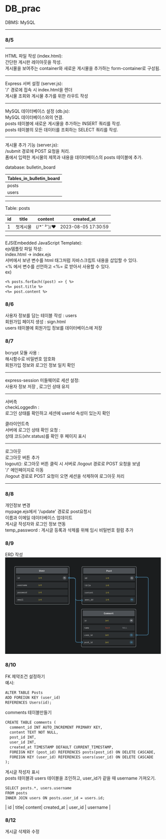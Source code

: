 # DB_prac

DBMS: MySQL

---

### 8/5<br>
---

HTML 파일 작성 (index.html):<br>
간단한 게시판 레이아웃을 작성.<br>
게시물을 보여주는 container와 새로운 게시물을 추가하는 form-container로 구성됨.

---
Express 서버 설정 (server.js):<br>
'/' 경로에 접속 시 index.html을 렌더<br>
게시물 조회와 게시물 추가를 위한 라우트 작성

---

MySQL 데이터베이스 설정 (db.js):<br>
MySQL 데이터베이스와의 연결.<br>
posts 테이블에 새로운 게시물을 추가하는 INSERT 쿼리를 작성.<br>
posts 테이블의 모든 데이터를 조회하는 SELECT 쿼리를 작성.

---

게시물 추가 기능 (server.js): <br>
/submit 경로에 POST 요청을 처리. <br>
폼에서 입력한 게시물의 제목과 내용을 데이터베이스의 posts 테이블에 추가.

database: bulletin_board

| Tables_in_bulletin_board |
|--------------------------|
| posts                    |
| users                    |

---

Table: posts

| id | title | content       | created_at         |
|----|-------|---------------|--------------------|
| 1  | 첫게시물  | (/*˘ ³˘)/♥ | 2023-08-05 17:30:59 |

---

EJS(Embedded JavaScript Template):<br>
ejs템플릿 파일 작성: <br>
index.html -> index.ejs<br>
서버에서 보낸 변수를 html 태그처럼 자바스크립트 내용을 삽입할 수 있다.<br>
<% 에서 변수를 선언하고 <%= 로 받아서 사용할 수 있다.<br>
ex)

```
<% posts.forEach((post) => { %>
<%= post.title %>
<%= post.content %>

```

### 8/6

사용자 정보를 담는 테이블 작성 : users <br>
회원가입 페이지 생성 : sign.html <br>
users 테이블에 회원가입 정보를 데이터베이스에 저장


### 8/7
bcrypt 모듈 사용 : <br>
해시함수로 비밀번호 암호화 <br>
회원가입 정보와 로그인 정보 일치 확인 <br>

---

express-session 미들웨어로 세션 설정: <br>
사용자 정보 저장 , 로그인 상태 유지 <br>

---
서버측 <br>
checkLoggedIn : <br>
로그인 상태를 확인하고 세션에 userId 속성이 있는지 확인 <br>

클라이언트측 <br>
서버에 로그인 상태 확인 요청 : <br>
상태 코드(xhr.status)를 확인 후 페이지 표시

---
로그아웃 <br>
로그아웃 버튼 추가 <br>
logout(): 로그아웃 버튼 클릭 시 서버로 /logout 경로로 POST 요청을 보냄<br>
'/' 메인페이지로 이동<br>
/logout 경로로 POST 요청이 오면 세션을 삭제하여 로그아웃 처리

---

### 8/8
개인정보 변경 <br>
mypage.ejs에서 '/update' 경로로 post요청시 <br>
이름과 이메일 데이터베이스 업데이트 <br>
게시글 작성자와 로그인 정보 연동 <br>
temp_password : 게시글 등록과 삭제를 위해 임시 비밀번호 컬럼 추가<br>

### 8/9

ERD 작성<br>
<img src="./Hi/img/게시판.png" alt="게시판">

### 8/10
FK 제약조건 설정하기 <br>
예시: <br>
```
ALTER TABLE Posts
ADD FOREIGN KEY (user_id)
REFERENCES Users(id);

```
comments 테이블만들기 <br>
```
CREATE TABLE comments (
  comment_id INT AUTO_INCREMENT PRIMARY KEY,
  content TEXT NOT NULL,
  post_id INT,
  user_id INT,
  created_at TIMESTAMP DEFAULT CURRENT_TIMESTAMP,
  FOREIGN KEY (post_id) REFERENCES posts(post_id) ON DELETE CASCADE,
  FOREIGN KEY (user_id) REFERENCES users(user_id) ON DELETE CASCADE
);
```
게시글 작성자 표시<br>
posts 테이블과 users 테이블을 조인하고, user_id가 같을 때 username 가져오기.

```
SELECT posts.*, users.username
FROM posts
INNER JOIN users ON posts.user_id = users.id;

```

| id | title| content| created_at          | user_id | username  |

### 8/12
게시글 삭제와 수정











